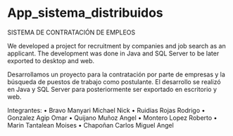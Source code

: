 # App_sistema_distribuidos
SISTEMA DE CONTRATACIÓN DE EMPLEOS

We developed a project for recruitment by companies and job search as an applicant. The development was done in Java and SQL Server to be later exported to desktop and web. 


Desarrollamos un proyecto para la contratación por parte de empresas y la búsqueda de puestos de trabajo como postulante. El desarrollo se realizó en Java y SQL Server para posteriormente ser exportado en escritorio y web. 


Integrantes:
•	Bravo Manyari Michael Nick
•	Ruidias Rojas Rodrigo
•	Gonzalez Agip Omar
•	Quijano Muñoz Angel
•	Montero Lopez Roberto
•	Marin Tantalean Moises
•	Chapoñan Carlos Miguel Angel

